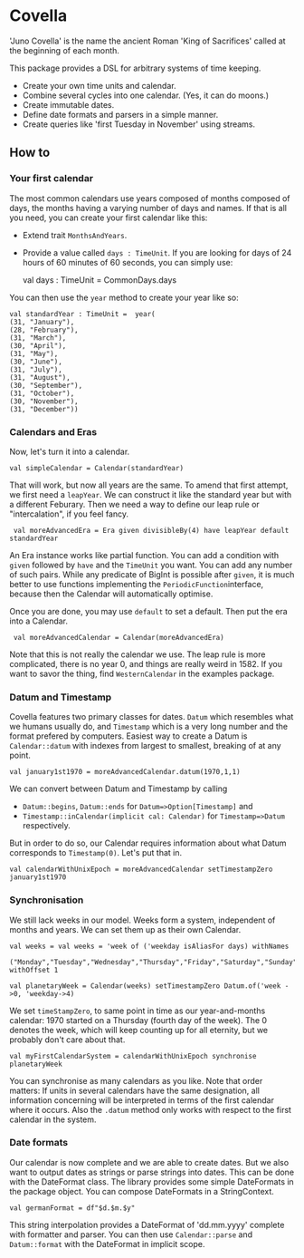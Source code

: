 # Covella
'Juno Covella' is the name the ancient Roman 'King of Sacrifices' called at the beginning of each month.

This package provides a DSL for arbitrary systems of time keeping.
- Create your own time units and calendar.
- Combine several cycles into one calendar. (Yes, it can do moons.)
- Create immutable dates.
- Define date formats and parsers in a simple manner.
- Create queries like 'first Tuesday in November' using streams.

## How to

### Your first calendar
The most common calendars use years composed of months composed of days, the months having a varying number of days and names. If that is all you need, you can create your first calendar like this:
- Extend trait `MonthsAndYears`.
- Provide a value called `days : TimeUnit`. If you are looking for days of 24 hours of 60 minutes of 60 seconds, you can simply use:

    val days : TimeUnit = CommonDays.days
    
You can then use the `year` method to create your year like so:

    val standardYear : TimeUnit =  year(
    (31, "January"),
    (28, "February"),
    (31, "March"),
    (30, "April"),
    (31, "May"),
    (30, "June"),
    (31, "July"),
    (31, "August"),
    (30, "September"),
    (31, "October"),
    (30, "November"),
    (31, "December"))


### Calendars and Eras
Now, let's turn it into a calendar. 

    val simpleCalendar = Calendar(standardYear)
    
That will work, but now all years are the same. To amend that first attempt, we first need a `leapYear`. We can construct it like the standard year but with a different Feburary. Then we need a way to define our leap rule or "intercalation", if you feel fancy.
 
     val moreAdvancedEra = Era given divisibleBy(4) have leapYear default standardYear
     
An Era instance works like partial function. You can add a condition with `given` followed by `have` and the `TimeUnit` you want. You can add any number of such pairs. While any predicate of BigInt is possible after `given`, it is much better to use functions implementing the `PeriodicFunction`interface, because then the Calendar will automatically optimise.

Once you are done, you may use `default` to set a default. Then put the era into a Calendar.

     val moreAdvancedCalendar = Calendar(moreAdvancedEra)

Note that this is not really the calendar we use. The leap rule is more complicated, there is no year 0, and things are really weird in 1582. If you want to savor the thing, find `WesternCalendar` in the examples package.

### Datum and Timestamp
Covella features two primary classes for dates. `Datum` which resembles what we humans usually do, and `Timestamp` which is a very long number and the format prefered by computers. Easiest way to create a Datum is `Calendar::datum` with indexes from largest to smallest, breaking of at any point.

    val january1st1970 = moreAdvancedCalendar.datum(1970,1,1)

We can convert between Datum and Timestamp by calling  
- `Datum::begins`, `Datum::ends` for `Datum=>Option[Timestamp]` and
- `Timestamp::inCalendar(implicit cal: Calendar)` for `Timestamp=>Datum`
respectively.

But in order to do so, our Calendar requires information about what Datum corresponds to `Timestamp(0)`. Let's put that in.

    val calendarWithUnixEpoch = moreAdvancedCalendar setTimestampZero january1st1970 

### Synchronisation
We still lack weeks in our model. Weeks form a system, independent of months and years. We can set them up as their own Calendar.

    val weeks = val weeks = 'week of ('weekday isAliasFor days) withNames
      ("Monday","Tuesday","Wednesday","Thursday","Friday","Saturday","Sunday") withOffset 1

    val planetaryWeek = Calendar(weeks) setTimestampZero Datum.of('week ->0, 'weekday->4)
                  
We set `timeStampZero`, to same point in time as our year-and-months calendar: 1970 started on a Thursday (fourth day of the week). The 0 denotes the week, which will keep counting up for all eternity, but we probably don't care about that.

    val myFirstCalendarSystem = calendarWithUnixEpoch synchronise planetaryWeek
    
You can synchronise as many calendars as you like. Note that order matters: If units in several calendars have the same designation, all information concerning will be interpreted in terms of the first calendar where it occurs. Also the `.datum` method only works with respect to the first calendar in the system. 

### Date formats

Our calendar is now complete and we are able to create dates. But we also want to output dates as strings or parse strings into dates. This can be done with the DateFormat class. The library provides some simple DateFormats in the package object. You can compose DateFormats in a StringContext.

    val germanFormat = df"$d.$m.$y"
    
This string interpolation provides a DateFormat of 'dd.mm.yyyy' complete with formatter and parser. You can then use `Calendar::parse` and `Datum::format` with the DateFormat in implicit scope.
